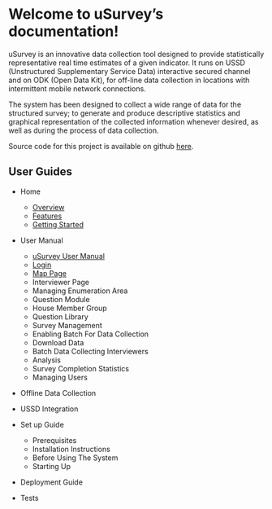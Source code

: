 Welcome to uSurvey’s documentation!
========
uSurvey is an innovative data collection tool designed to provide statistically representative real time estimates of a given indicator. It runs on USSD (Unstructured Supplementary Service Data) interactive secured channel and on ODK (Open Data Kit), for off-line data collection in locations with intermittent mobile network connections.

The system has been designed to collect a wide range of data for the structured survey; to generate and produce descriptive statistics and graphical representation of the collected information whenever desired, as well as during the process of data collection.

Source code for this project is available on github [here](https://github.com/unicefuganda/uSurvey/ "github repo").

User Guides
-----------
* Home
  * [Overview](https://github.com/unicefuganda/uSurvey/blob/uSurvey/docs/index.md)
  * [Features](https://github.com/unicefuganda/uSurvey/blob/uSurvey/docs/index.md#features)
  * [Getting Started](https://github.com/unicefuganda/uSurvey/blob/uSurvey/docs/index.md#what-to-do-next)

* User Manual
  * [uSurvey User Manual](https://github.com/unicefuganda/uSurvey/blob/uSurvey/docs/user_manual.md#usurvey-user-manual) 
  * [Login](https://github.com/unicefuganda/uSurvey/blob/uSurvey/docs/user_manual.md#login) 
  * [Map Page](https://github.com/unicefuganda/uSurvey/blob/uSurvey/docs/user_manual.md#map-page) 
  * Interviewer Page
  * Managing Enumeration Area
  * Question Module
  * House Member Group
  * Question Library
  * Survey Management
  * Enabling Batch For Data Collection
  * Download Data
  * Batch Data Collecting Interviewers
  * Analysis
  * Survey Completion Statistics
  * Managing Users

* Offline Data Collection
* USSD Integration

* Set up Guide
  * Prerequisites
  * Installation Instructions
  * Before Using The System
  * Starting Up

* Deployment Guide
* Tests


